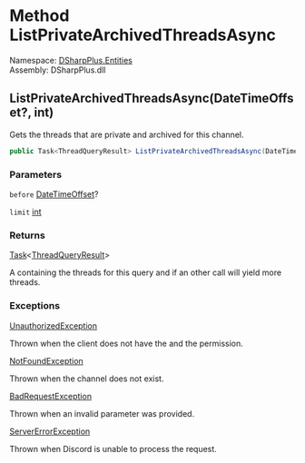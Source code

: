 # Method ListPrivateArchivedThreadsAsync

Namespace: [DSharpPlus.Entities](DSharpPlus.Entities.md)  
Assembly: DSharpPlus.dll

## <a id="DSharpPlus_Entities_DiscordChannel_ListPrivateArchivedThreadsAsync_System_Nullable_System_DateTimeOffset__System_Int32_"></a>ListPrivateArchivedThreadsAsync\(DateTimeOffset?, int\)

Gets the threads that are private and archived for this channel.

```csharp
public Task<ThreadQueryResult> ListPrivateArchivedThreadsAsync(DateTimeOffset? before = null, int limit = 0)
```

### Parameters

`before` [DateTimeOffset](https://learn.microsoft.com/dotnet/api/system.datetimeoffset)?

`limit` [int](https://learn.microsoft.com/dotnet/api/system.int32)

### Returns

[Task](https://learn.microsoft.com/dotnet/api/system.threading.tasks.task\-1)<[ThreadQueryResult](DSharpPlus.Entities.ThreadQueryResult.md)\>

A <xref href="DSharpPlus.Entities.ThreadQueryResult" data-throw-if-not-resolved="false"></xref> containing the threads for this query and if an other call will yield more threads.

### Exceptions

[UnauthorizedException](DSharpPlus.Exceptions.UnauthorizedException.md)

Thrown when the client does not have the <xref href="DSharpPlus.Permissions.ReadMessageHistory" data-throw-if-not-resolved="false"></xref> and the <xref href="DSharpPlus.Permissions.ManageThreads" data-throw-if-not-resolved="false"></xref> permission.

[NotFoundException](DSharpPlus.Exceptions.NotFoundException.md)

Thrown when the channel does not exist.

[BadRequestException](DSharpPlus.Exceptions.BadRequestException.md)

Thrown when an invalid parameter was provided.

[ServerErrorException](DSharpPlus.Exceptions.ServerErrorException.md)

Thrown when Discord is unable to process the request.

